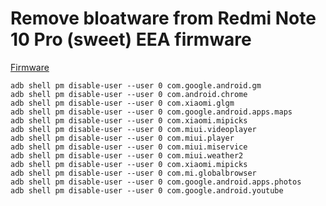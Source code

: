 # Remove bloatware from Redmi Note 10 Pro (sweet) EEA firmware

[Firmware](https://xiaomifirmwareupdater.com/miui/sweet/stable/V14.0.9.0.TKFEUXM/)

```
adb shell pm disable-user --user 0 com.google.android.gm
adb shell pm disable-user --user 0 com.android.chrome
adb shell pm disable-user --user 0 com.xiaomi.glgm
adb shell pm disable-user --user 0 com.google.android.apps.maps
adb shell pm disable-user --user 0 com.xiaomi.mipicks
adb shell pm disable-user --user 0 com.miui.videoplayer
adb shell pm disable-user --user 0 com.miui.player
adb shell pm disable-user --user 0 com.miui.miservice
adb shell pm disable-user --user 0 com.miui.weather2
adb shell pm disable-user --user 0 com.xiaomi.mipicks
adb shell pm disable-user --user 0 com.mi.globalbrowser
adb shell pm disable-user --user 0 com.google.android.apps.photos
adb shell pm disable-user --user 0 com.google.android.youtube
```
